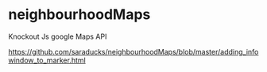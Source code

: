 # neighbourhoodMaps
 
 Knockout Js
 google Maps API
 
https://github.com/saraducks/neighbourhoodMaps/blob/master/adding_infowindow_to_marker.html
